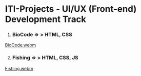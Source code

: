 # ITI-Projects - UI/UX (Front-end) Development Track

1. ### **BioCode** => > HTML, CSS 

[BioCode.webm](https://user-images.githubusercontent.com/69214737/192892291-84e6e973-24e8-4ab4-8c57-be3a704ec5a5.webm)

2. ### **Fishing** => > HTML, CSS, JS 

[Fishing.webm](https://user-images.githubusercontent.com/69214737/191789882-9e8c8140-6a1b-4c63-b53e-954da5492ea4.webm)
